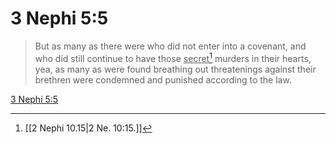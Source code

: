 # 3 Nephi 5:5

> But as many as there were who did not enter into a covenant, and who did still continue to have those <u>secret</u>[^a] murders in their hearts, yea, as many as were found breathing out threatenings against their brethren were condemned and punished according to the law.

[3 Nephi 5:5](https://www.churchofjesuschrist.org/study/scriptures/bofm/3-ne/5?lang=eng&id=p5#p5)


[^a]: [[2 Nephi 10.15|2 Ne. 10:15.]]
